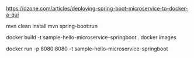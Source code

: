 https://dzone.com/articles/deploying-spring-boot-microservice-to-docker-a-qui



mvn clean install
mvn spring-boot:run

docker build -t sample-hello-microservice-springboot .
docker images 


docker run -p 8080:8080 -t sample-hello-microservice-springboot 
